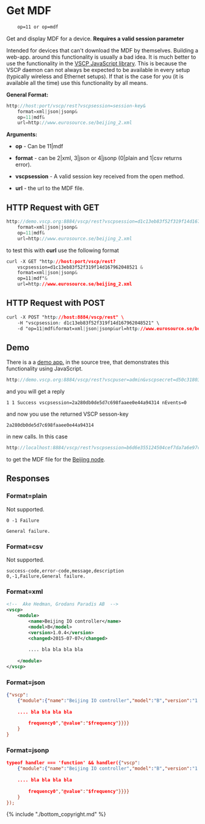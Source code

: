 # Get MDF

```css
    op=11 or op=mdf
```  
    
Get and display MDF for a device. **Requires a valid session parameter**

Intended for devices that can't download the MDF by themselves. Building a web-app. around this functionality is usually a bad idea. It is much better to use the functionality in the [VSCP JavaScript library](https://grodansparadis.gitbooks.io/the-vscp-javascript-library/). This is because the VSCP daemon can not always be expected to be available in every setup (typically wireless and Ethernet setups). If that is the case for you (it is available all the time) use this functionality by all means.

**General Format:**

```javascript
http://host:port/vscp/rest?vscpsession=session-key&
    format=xml|json|jsonp&
    op=11|mdf&
    url=http://www.eurosource.se/beijing_2.xml
```

**Arguments:**


*  **op** - Can be 11|mdf

*  **format** - can be 2|xml, 3|json or 4|jsonp (0|plain and 1|csv returns error).

*  **vscpsession** - A valid session key received from the open method.

*  **url** - the url to the MDF file. 

## HTTP Request with GET

```javascript
http://demo.vscp.org:8884/vscp/rest?vscpsession=d1c13eb83f52f319f14d167962048521&
    format=xml|json|jsonp&
    op=11|mdf&
    url=http://www.eurosource.se/beijing_2.xml
```

to test this with **curl** use the following format

```css
curl -X GET "http://host:port/vscp/rest? 
    vscpsession=d1c13eb83f52f319f14d167962048521 & 
    format=xml|json|jsonp&
    op=11|mdf"&
    url=http://www.eurosource.se/beijing_2.xml
```

## HTTP Request with POST

```css
curl -X POST "http://host:8884/vscp/rest" \
    -H "vscpsession: d1c13eb83f52f319f14d167962048521" \ 
    -d "op=11|mdf&format=xml|json|jsonp&url=http://www.eurosource.se/beijing_2.xml"     
```

## Demo

There is a a [demo app.](https://github.com/grodansparadis/vscp-ux/tree/master/rest) in the source tree, that demonstrates this functionality using JavaScript.

```javascript
http://demo.vscp.org:8884/vscp/rest?vscpuser=admin&vscpsecret=d50c3180375c27927c22e42a379c3f67&format=plain&op=1
```

and you will get a reply

	
	1 1 Success vscpsession=2a280db0de5d7c698faaee0e44a94314 nEvents=0


and now you use the returned VSCP sesson-key 

	
	2a280db0de5d7c698faaee0e44a94314 


in new calls. In this case

```javascript
http://localhost:8884/vscp/rest?vscpsession=b6d6e355124504cef7da7a6e97c09872&format=xml&op=mdf&url=http://www.eurosource.se/beijing_2.xml
```

to get the MDF file for the [Beijing node](http://www.grodansparadis.com/beijing/beijing.html).

## Responses

### Format=plain

Not supported.

	
	0 -1 Failure 
	
	General failure.


### Format=csv

Not supported.

	
	success-code,error-code,message,description
	0,-1,Failure,General failure.


### Format=xml

```xml
<!--  Ake Hedman, Grodans Paradis AB  -->
<vscp>
    <module>
        <name>Beijing IO controller</name>
        <model>B</model>
        <version>1.0.4</version>
        <changed>2015-07-07</changed>
        
        .... bla bla bla bla
        
    </module>
</vscp>
```

### Format=json

```json
{"vscp":
    {"module":{"name":"Beijing IO controller","model":"B","version":"1.0.4","changed":"2015-07-07",
    
    .... bla bla bla bla
    
        frequency0","@value":"$frequency"}}}}
    }
}
```

### Format=jsonp

```json
typeof handler === 'function' && handler({"vscp":
    {"module":{"name":"Beijing IO controller","model":"B","version":"1.0.4","changed":"2015-07-07",
    
    .... bla bla bla bla
    
        frequency0","@value":"$frequency"}}}}
    }
});
```

{% include "./bottom_copyright.md" %}
